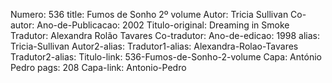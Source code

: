 Numero: 536
title: Fumos de Sonho 2º volume
Autor: Tricia Sullivan
Co-autor: 
Ano-de-Publicacao: 2002
Titulo-original: Dreaming in Smoke
Tradutor: Alexandra Rolão Tavares
Co-tradutor: 
Ano-de-edicao: 1998
alias: Tricia-Sullivan
Autor2-alias: 
Tradutor1-alias: Alexandra-Rolao-Tavares
Tradutor2-alias: 
Titulo-link: 536-Fumos-de-Sonho-2-volume
Capa: António Pedro
pags: 208
Capa-link: Antonio-Pedro
